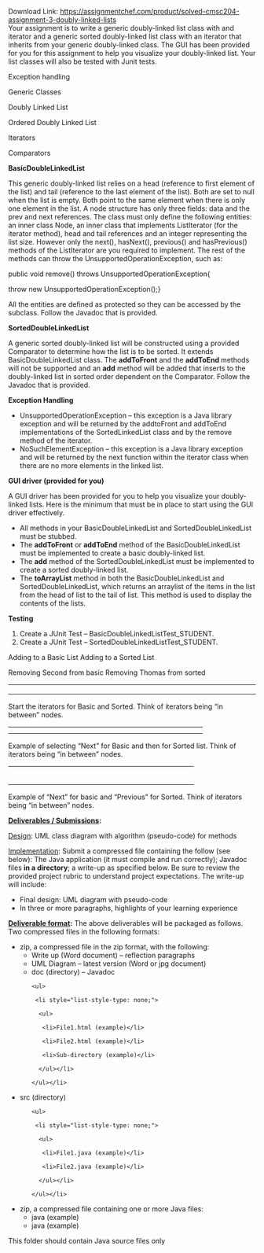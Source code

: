 Download Link: https://assignmentchef.com/product/solved-cmsc204-assignment-3-doubly-linked-lists
<br>
Your assignment is to write a generic doubly-linked list class with and iterator and a generic sorted doubly-linked list class with an iterator that inherits from your generic doubly-linked class. The GUI has been provided for you for this assignment to help you visualize your doubly-linked list. Your list classes will also be tested with Junit tests.




Exception handling

Generic Classes

Doubly Linked List

Ordered Doubly Linked List

Iterators

Comparators




<strong>BasicDoubleLinkedList</strong>




This generic doubly-linked list relies on a head (reference to first element of the list) and tail (reference to the last element of the list). Both are set to null when the list is empty. Both point to the same element when there is only one element in the list. A node structure has only three fields: data and the prev and next references. The class must only define the following entities: an inner class Node, an inner class that implements ListIterator (for the iterator method), head and tail references and an integer representing the list size. However only the next(), hasNext(), previous() and hasPrevious() methods of the ListIterator are you required to implement.  The rest of the methods can throw the UnsupportedOperationException, such as:

public void remove() throws UnsupportedOperationException{

throw new UnsupportedOperationException();}

All the entities are defined as protected so they can be accessed by the subclass.  Follow the Javadoc that is provided.




<strong>SortedDoubleLinkedList</strong>

A generic sorted doubly-linked list will be constructed using a provided Comparator to determine how the list is to be sorted.  It extends BasicDoubleLinkedList class.  The <strong>addToFront</strong> and the <strong>addToEnd </strong>methods will not be supported and an <strong>add</strong> method will be added that inserts to the doubly-linked list in sorted order dependent on the Comparator. Follow the Javadoc that is provided.




<strong>Exception Handling</strong>

<ul>

 <li>UnsupportedOperationException – this exception is a Java library exception and will be returned by the addtoFront and addToEnd implementations of the SortedLinkedList class and by the remove method of the iterator.</li>

 <li>NoSuchElementException – this exception is a Java library exception and will be returned by the next function within the iterator class when there are no more elements in the linked list.</li>

</ul>




<strong>GUI driver (provided for you)</strong>

<strong>          </strong>A GUI driver has been provided for you to help you visualize your doubly-linked lists. Here is the minimum that must be in place to start using the GUI driver effectively.

<ul>

 <li>All methods in your BasicDoubleLinkedList and SortedDoubleLinkedList must be stubbed.</li>

 <li>The <strong>addToFront</strong> or <strong>addToEnd</strong> method of the BasicDoubleLinkedList must be implemented to create a basic doubly-linked list.</li>

 <li>The <strong>add</strong> method of the SortedDoubleLinkedList must be implemented to create a sorted doubly-linked list.</li>

 <li>The <strong>toArrayList</strong> method in both the BasicDoubleLinkedList and SortedDoubleLinkedList, which returns an arraylist of the items in the list from the head of list to the tail of list. This method is used to display the contents of the lists.</li>

</ul>




<strong>Testing</strong>

<ol>

 <li>Create a JUnit Test – BasicDoubleLinkedListTest_STUDENT.</li>

 <li>Create a JUnit Test – SortedDoubleLinkedListTest_STUDENT.</li>

</ol>

Adding to a Basic List                                                                                   Adding to a Sorted List

Removing Second from basic                                               Removing Thomas from sorted

<table>

 <tbody>

  <tr>

   <td width="54"></td>

   <td width="51"></td>

   <td width="352"></td>

   <td width="51"></td>

  </tr>

  <tr>

   <td></td>

   <td rowspan="2"></td>

  </tr>

  <tr>

   <td></td>

   <td></td>

   <td></td>

  </tr>

 </tbody>

</table>




Start the iterators for Basic and Sorted. Think of iterators being “in between” nodes.




<table>

 <tbody>

  <tr>

   <td width="64"></td>

   <td width="47"></td>

   <td width="174"></td>

   <td width="47"></td>

  </tr>

  <tr>

   <td></td>

   <td></td>

   <td></td>

   <td></td>

  </tr>

 </tbody>

</table>









































































Example of selecting “Next” for Basic and then for Sorted list. Think of iterators being “in between” nodes.

<table>

 <tbody>

  <tr>

   <td width="41"></td>

   <td width="42"></td>

   <td width="7"></td>

   <td width="61"></td>

   <td width="89"></td>

   <td width="42"></td>

  </tr>

  <tr>

   <td></td>

   <td colspan="2"></td>

   <td></td>

  </tr>

  <tr>

   <td></td>

  </tr>

  <tr>

   <td></td>

   <td colspan="4"></td>

   <td rowspan="2"></td>

  </tr>

  <tr>

   <td></td>

   <td rowspan="2"></td>

  </tr>

  <tr>

   <td></td>

  </tr>

 </tbody>

</table>

Example of “Next” for basic and “Previous” for Sorted. Think of iterators being “in between” nodes.

<strong><u>Deliverables / Submissions</u></strong><strong>: </strong>

<u>Design</u>: UML class diagram with algorithm (pseudo-code) for methods

<u>Implementation</u>: Submit a compressed file containing the follow (see below):  The Java application (it must compile and run correctly); Javadoc files <strong>in a directory</strong>; a write-up as specified below.  Be sure to review the provided project rubric to understand project expectations.  The write-up will include:

<ul>

 <li>Final design: UML diagram with pseudo-code</li>

 <li>In three or more paragraphs, highlights of your learning experience</li>

</ul>




<strong><u>Deliverable format</u></strong><strong>:</strong> The above deliverables will be packaged as follows. Two compressed files in the following formats:

<ul>

 <li>zip, a compressed file in the zip format, with the following:

  <ul>

   <li>Write up (Word document) – reflection paragraphs</li>

   <li>UML Diagram – latest version (Word or jpg document)</li>

   <li>doc (directory) – Javadoc</li>

  </ul></li>

</ul>

<ul>

 <li style="list-style-type: none;">

  <ul>

   <li style="list-style-type: none;">

    <ul>

     <li style="list-style-type: none;">

      <ul>

       <li>File1.html (example)</li>

       <li>File2.html (example)</li>

       <li>Sub-directory (example)</li>

      </ul></li>

    </ul></li>

  </ul></li>

</ul>

<ul>

 <li>src (directory)</li>

</ul>

<ul>

 <li style="list-style-type: none;">

  <ul>

   <li style="list-style-type: none;">

    <ul>

     <li style="list-style-type: none;">

      <ul>

       <li>File1.java (example)</li>

       <li>File2.java (example)</li>

      </ul></li>

    </ul></li>

  </ul></li>

</ul>




<ul>

 <li>zip, a compressed file containing one or more Java files:

  <ul>

   <li>java (example)</li>

   <li>java (example)</li>

  </ul></li>

</ul>

This folder should contain Java source files only


